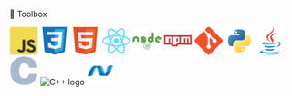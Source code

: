 🧰 Toolbox

<img src = "https://raw.githubusercontent.com/devicons/devicon/c7d326b6009e60442abc35fa45706d6f30ee4c8e/icons/javascript/javascript-original.svg" alt = "JavaScript logo" width="50px" height="50px">
<img src = "https://raw.githubusercontent.com/devicons/devicon/c7d326b6009e60442abc35fa45706d6f30ee4c8e/icons/css3/css3-original.svg" alt = "CSS logo" width="50px" height="50px">
<img src = "https://raw.githubusercontent.com/devicons/devicon/c7d326b6009e60442abc35fa45706d6f30ee4c8e/icons/html5/html5-original.svg" alt = "HTML logo" width="50px" height="50px">
<img src = "https://raw.githubusercontent.com/devicons/devicon/c7d326b6009e60442abc35fa45706d6f30ee4c8e/icons/react/react-original.svg" alt = "React logo" width="50px" height="50px">
<img src = "https://raw.githubusercontent.com/devicons/devicon/c7d326b6009e60442abc35fa45706d6f30ee4c8e/icons/nodejs/nodejs-plain-wordmark.svg" alt = "Nodejs logo" width="50px" height="50px">
<img src = "https://raw.githubusercontent.com/devicons/devicon/c7d326b6009e60442abc35fa45706d6f30ee4c8e/icons/npm/npm-original-wordmark.svg" alt = "Npm logo" width="50px" height="50px">
<img src = "https://raw.githubusercontent.com/devicons/devicon/c7d326b6009e60442abc35fa45706d6f30ee4c8e/icons/git/git-original.svg" alt = "Git logo" width="50px" height="50px">
<img src = "https://raw.githubusercontent.com/devicons/devicon/c7d326b6009e60442abc35fa45706d6f30ee4c8e/icons/python/python-original.svg" alt = "Python logo" width="50px" height="50px">
<img src = "https://raw.githubusercontent.com/devicons/devicon/c7d326b6009e60442abc35fa45706d6f30ee4c8e/icons/java/java-original.svg" alt = "Java logo" width="50px" height="50px">
<img src = "https://raw.githubusercontent.com/devicons/devicon/c7d326b6009e60442abc35fa45706d6f30ee4c8e/icons/c/c-original.svg" alt = "C logo" width="50px" height="50px">
<img src = "https://cdn.worldvectorlogo.com/logos/c.svg" alt = "C++ logo" width="50px" height="50px">
<img src = "https://raw.githubusercontent.com/devicons/devicon/c7d326b6009e60442abc35fa45706d6f30ee4c8e/icons/dot-net/dot-net-original.svg" alt = ".NET logo" width="50px" height="50px">




<!--
**DenisaCantu14/DenisaCantu14** is a ✨ _special_ ✨ repository because its `README.md` (this file) appears on your GitHub profile.


Here are some ideas to get you started:

- 🔭 I’m currently working on ...
- 🌱 I’m currently learning ...
- 👯 I’m looking to collaborate on ...
- 🤔 I’m looking for help with ...
- 💬 Ask me about ...
- 📫 How to reach me: ...
- 😄 Pronouns: ...
- ⚡ Fun fact: ...
-->
